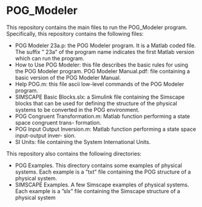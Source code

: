 # POG_Modeler
This repository contains the main files to run the POG_Modeler program. Specifically, this repository contains the following files:
- POG Modeler 23a.p: the POG Modeler program. It is a Matlab coded file. The suffix ” 23a” of
the program name indicates the first Matlab version which can run the program.
- How to Use POG Modeler: this file describes the basic rules for using the POG Modeler program.
POG Modeler Manual.pdf: file containing a basic version of the POG Modeler Manual.
- Help POG.m: this file ascii low-level commands of the POG Modeler program.
- SIMSCAPE Basic Blocks.slx: a Simulink file containing the Simscape blocks that can be used for
defining the structure of the physical systems to be converted in the POG environment.
- POG Congruent Transformation.m: Matlab function performing a state space congruent trans-
formation.
- POG Input Output Inversion.m: Matlab function performing a state space input-output inver-
sion.
- SI Units: file containing the System International Units.

This repository also contains the following directories:
- POG Examples. This directory contains some examples of physical systems. Each example is a ”txt”
file containing the POG structure of a physical system.
- SIMSCAPE Examples. A few Simscape examples of physical systems. Each example is a ”slx” file
containing the Simscape structure of a physical system
